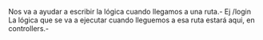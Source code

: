 Nos va a ayudar a escribir la lógica cuando llegamos a una ruta.-
Ej /login La lógica que se va a ejecutar cuando lleguemos a esa ruta estará aqui, en controllers.- 